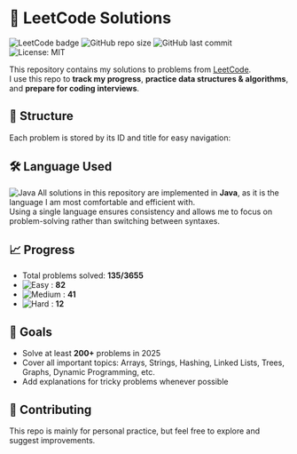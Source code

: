 # 🚀 LeetCode Solutions
![LeetCode badge](https://img.shields.io/badge/LeetCode-Solutions-orange?logo=leetcode)
![GitHub repo size](https://img.shields.io/github/repo-size/your-username/leetcode-solutions)
![GitHub last commit](https://img.shields.io/github/last-commit/your-username/leetcode-solutions)
![License: MIT](https://img.shields.io/badge/License-MIT-blue.svg)

This repository contains my solutions to problems from [LeetCode](https://leetcode.com/u/PARMEET-KAUR/).  
I use this repo to **track my progress**, **practice data structures & algorithms**, and **prepare for coding interviews**.


## 📂 Structure
Each problem is stored by its ID and title for easy navigation:


## 🛠 Language Used
![Java](https://img.shields.io/badge/Java-007396?logo=java&logoColor=white)
All solutions in this repository are implemented in **Java**, as it is the language I am most comfortable and efficient with.  
Using a single language ensures consistency and allows me to focus on problem-solving rather than switching between syntaxes.



## 📈 Progress
- Total problems solved: **135/3655**
- ![Easy](https://img.shields.io/badge/Easy-82-green) : **82**
- ![Medium](https://img.shields.io/badge/Medium-41-yellow) : **41**
- ![Hard](https://img.shields.io/badge/Hard-12-red) : **12**


## 🎯 Goals
- Solve at least **200+** problems in 2025  
- Cover all important topics: Arrays, Strings, Hashing, Linked Lists, Trees, Graphs, Dynamic Programming, etc.  
- Add explanations for tricky problems whenever possible


## 🤝 Contributing
This repo is mainly for personal practice, but feel free to explore and suggest improvements.


